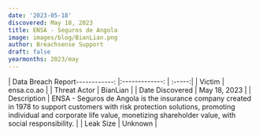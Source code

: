 ```yaml
---
date: '2023-05-18'
discovered: May 18, 2023
title: ENSA - Seguros de Angola
image: images/blog/BianLian.png
author: Breachsense Support
draft: false
yearmonths: 2023/may
---
```


| Data Breach Report------------:     |:-------------:    | :-----:|
| Victim      | ensa.co.ao      | 
| Threat Actor      | BianLian      | 
| Date Discovered      | May 18, 2023      | 
| Description      | ENSA - Seguros de Angola is the insurance company created in 1978 to support customers with risk protection solutions, promoting individual and corporate life value, monetizing shareholder value, with social responsibility.      | 
| Leak Size      | Unknown      | 

